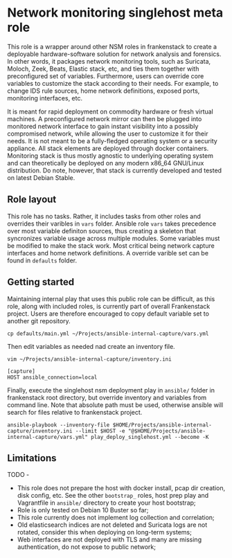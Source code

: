 # Network monitoring singlehost meta role

This role is a wrapper around other NSM roles in frankenstack to create a deployable hardware-software solution for network analysis and forensics. In other words, it packages network monitoring tools, such as Suricata, Moloch, Zeek, Beats, Elastic stack, etc, and ties them together with preconfigured set of variables. Furthermore, users can override core variables to customize the stack according to their needs. For example, to change IDS rule sources, home network definitions, exposed ports, monitoring interfaces, etc.

It is meant for rapid deployment on commodity hardware or fresh virtual machines. A preconfigured network mirror can then be plugged into monitored network interface to gain instant visibility into a possibly compromised network, while allowing the user to customize it for their needs. It is not meant to be a fully-fledged operating system or a security appliance. All stack elements are deployed through docker containers. Monitoring stack is thus mostly agnostic to underlying operating system and can theoretically be deployed on any modern x86_64 GNU/Linux distribution. Do note, however, that stack is currently developed and tested on latest Debian Stable.

## Role layout

This role has no tasks. Rather, it includes tasks from other roles and overrides their varibles in `vars` folder. Ansible role `vars` takes precedence over most variable definiton sources, thus creating a skeleton that syncronizes variable usage across multiple modules. Some variables must be modified to make the stack work. Most critical being network capture interfaces and home network definitions. A override varible set can be found in `defaults` folder. 

## Getting started

Maintaining internal play that uses this public role can be difficult, as this role, along with included roles, is currently part of overall Frankenstack project. Users are therefore encouraged to copy default variable set to another git repository.

```
cp defaults/main.yml ~/Projects/ansible-internal-capture/vars.yml
```

Then edit variables as needed nad create an inventory file.

```
vim ~/Projects/ansible-internal-capture/inventory.ini
```

```
[capture]
HOST ansible_connection=local
```

Finally, execute the singlehost nsm deployment play in `ansible/` folder in frankenstack root directory, but override inventory and variables from command line. Note that absolute path must be used, otherwise ansible will search for files relative to frankenstack project.

```
ansible-playbook --inventory-file $HOME/Projects/ansible-internal-capture/inventory.ini --limit $HOST -e "@$HOME/Projects/ansible-internal-capture/vars.yml" play_deploy_singlehost.yml --become -K
```

## Limitations

TODO -
  * This role does not prepare the host with docker install, pcap dir creation, disk config, etc. See the other `bootstrap_` roles, host prep play and Vagrantfile in `ansible/` directory to create your host bootstrap;
  * Role is only tested on Debian 10 Buster so far;
  * This role currently does not implement log collection and correlation;
  * Old elasticsearch indices are not deleted and Suricata logs are not rotated, consider this when deploying on long-term systems;
  * Web interfaces are not deployed with TLS and many are missing authentication, do not expose to public network;
